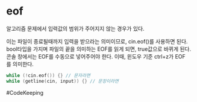 # eof

알고리즘 문제에서 입력값의 범위가 주어지지 않는 경우가 있다.   

이는 파일이 종료될때까지 입력을 받으라는 의미이므로, cin.eof()를 사용하면 된다.  
bool타입을 가지며 파일의 끝을 의미하는 EOF를 읽게 되면, true값으로 바뀌게 된다.  
콘솔 창에서는 EOF를 수동으로 넣어주어야 한다. 이때, 윈도우 기준 ctrl+z가 EOF를 의미한다.

```C++
while (!cin.eof()) {} // 문자라면  
while (getline(cin, input)) {} // 문장이라면
```

#CodeKeeping